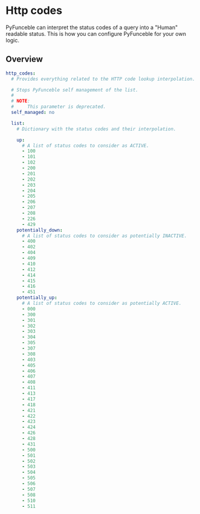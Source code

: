 # Http codes

PyFunceble can interpret the status codes of a query into a "Human" readable status. This is how you can configure PyFunceble for your own logic.

## Overview

```yaml title=".PyFunceble.overwrite.yaml"
http_codes:
  # Provides everything related to the HTTP code lookup interpolation.

  # Stops PyFunceble self management of the list.
  #
  # NOTE:
  #     This parameter is deprecated.
  self_managed: no

  list:
    # Dictionary with the status codes and their interpolation.

    up:
      # A list of status codes to consider as ACTIVE.
      - 100
      - 101
      - 102
      - 200
      - 201
      - 202
      - 203
      - 204
      - 205
      - 206
      - 207
      - 208
      - 226
      - 429
    potentially_down:
      # A list of status codes to consider as potentially INACTIVE.
      - 400
      - 402
      - 404
      - 409
      - 410
      - 412
      - 414
      - 415
      - 416
      - 451
    potentially_up:
      # A list of status codes to consider as potentially ACTIVE.
      - 000
      - 300
      - 301
      - 302
      - 303
      - 304
      - 305
      - 307
      - 308
      - 403
      - 405
      - 406
      - 407
      - 408
      - 411
      - 413
      - 417
      - 418
      - 421
      - 422
      - 423
      - 424
      - 426
      - 428
      - 431
      - 500
      - 501
      - 502
      - 503
      - 504
      - 505
      - 506
      - 507
      - 508
      - 510
      - 511
```

